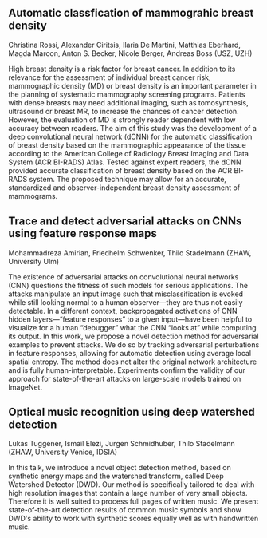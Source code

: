 ## Automatic classfication of mammograhic breast density
Christina Rossi, Alexander Ciritsis, Ilaria De Martini, Matthias Eberhard, Magda Marcon, Anton S. Becker, Nicole Berger, Andreas Boss (USZ, UZH)

High breast density is a risk factor for breast cancer. In addition to its relevance for the assessment of individual breast cancer risk, mammographic density (MD) or breast density is an important parameter in the planning of systematic mammography screening programs. Patients with dense breasts may need additional imaging, such as tomosynthesis, ultrasound or breast MR, to increase the chances of cancer detection. However, the evaluation of MD is strongly reader dependent with low accuracy between readers. 
The aim of this study was the development of a deep convolutional neural network (dCNN) for the automatic classification of breast density based on the mammographic appearance of the tissue according to the American College of Radiology Breast Imaging and Data System (ACR BI-RADS) Atlas.
Tested against expert readers, the dCNN provided accurate classification of breast density based on the ACR BI-RADS system. The proposed technique may allow for an accurate, standardized and observer-independent breast density assessment of mammograms.



## Trace and detect adversarial attacks on CNNs using feature response maps
Mohammadreza Amirian, Friedhelm Schwenker, Thilo Stadelmann (ZHAW, University Ulm)

The existence of adversarial attacks on convolutional neural
networks (CNN) questions the fitness of such models for serious applications.
The attacks manipulate an input image such that misclassification
is evoked while still looking normal to a human observer—they are thus
not easily detectable. In a different context, backpropagated activations
of CNN hidden layers—“feature responses” to a given input—have been
helpful to visualize for a human “debugger” what the CNN “looks at”
while computing its output. In this work, we propose a novel detection
method for adversarial examples to prevent attacks. We do so by tracking
adversarial perturbations in feature responses, allowing for automatic
detection using average local spatial entropy. The method does not alter
the original network architecture and is fully human-interpretable.
Experiments confirm the validity of our approach for state-of-the-art attacks
on large-scale models trained on ImageNet.

## Optical music recognition using deep watershed detection
Lukas Tuggener, Ismail Elezi, Jurgen Schmidhuber, Thilo Stadelmann (ZHAW, University Venice, IDSIA)

In this talk, we introduce a novel object detection method, based on synthetic energy maps and the watershed transform, 
called Deep Watershed Detector (DWD). Our method is specifically tailored to deal with high resolution images that contain 
a large number of very small objects. Therefore it is well suited to process full pages of written music. We present 
state-of-the-art detection results of common music symbols and show DWD's ability to work with synthetic scores equally 
well as with handwritten music.
